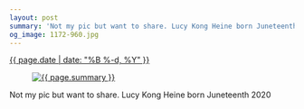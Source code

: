 ```yaml
---
layout: post
summary: 'Not my pic but want to share. Lucy Kong Heine born Juneteenth 2020'
og_image: 1172-960.jpg
---
```


<div class="post">
 <time>
  <a href="/1172">
   {{ page.date | date: "%B %-d, %Y" }}
  </a>
 </time>
 <a href="/1172">
  <figure data-taken="7/2/2020">
   <img alt="{{ page.summary }}" sizes="(min-width: 700px) 50vw, calc(100vw - 2rem)" src="{{ site.assets_url }}/1172-480.jpg" srcset="{{ site.assets_url }}/1172-240.jpg 240w, {{ site.assets_url }}/1172-480.jpg 480w, {{ site.assets_url }}/1172-720.jpg 720w, {{ site.assets_url }}/1172-960.jpg 960w"/>
  </figure>
 </a>
 <span>
  Not my pic but want to share. Lucy Kong Heine born Juneteenth 2020
 </span>
</div>
